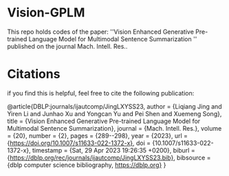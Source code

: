 # Vision-GPLM
This repo holds codes of the paper: ''Vision Enhanced Generative Pre-trained Language Model for Multimodal Sentence Summarization '' published on the journal Mach. Intell. Res..


# Citations
if you find this is helpful, feel free to cite the following publication:


@article{DBLP:journals/ijautcomp/JingLXYSS23,
  author       = {Liqiang Jing and
                  Yiren Li and
                  Junhao Xu and
                  Yongcan Yu and
                  Pei Shen and
                  Xuemeng Song},
  title        = {Vision Enhanced Generative Pre-trained Language Model for Multimodal
                  Sentence Summarization},
  journal      = {Mach. Intell. Res.},
  volume       = {20},
  number       = {2},
  pages        = {289--298},
  year         = {2023},
  url          = {https://doi.org/10.1007/s11633-022-1372-x},
  doi          = {10.1007/s11633-022-1372-x},
  timestamp    = {Sat, 29 Apr 2023 19:26:35 +0200},
  biburl       = {https://dblp.org/rec/journals/ijautcomp/JingLXYSS23.bib},
  bibsource    = {dblp computer science bibliography, https://dblp.org}
}
